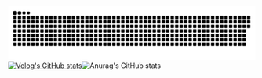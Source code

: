 <a href=#><img src="contributions.svg"></a>
[![Velog's GitHub stats](https://velog-readme-stats.vercel.app/api?name=wowseok)]([벨로그링크](https://velog.io/@wowseok))![Anurag's GitHub stats](https://github-readme-stats.vercel.app/api?username=wowseok&show_icons=true&theme=vue)
